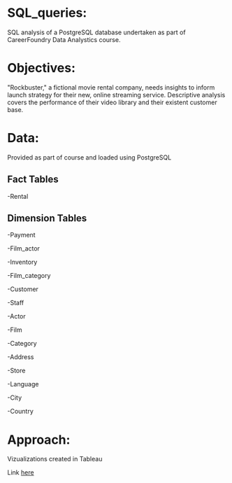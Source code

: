 # SQL_queries: 

SQL analysis of a PostgreSQL database undertaken as part of CareerFoundry Data Analystics course.  

# Objectives:

"Rockbuster," a fictional movie rental company, needs insights to inform launch strategy for their new, online streaming service. Descriptive analysis covers the performance of their video library and their existent customer base.

# Data:

Provided as part of course and loaded using PostgreSQL

## Fact Tables

-Rental

## Dimension Tables

-Payment

-Film_actor

-Inventory

-Film_category

-Customer

-Staff

-Actor

-Film

-Category

-Address

-Store

-Language

-City

-Country

# Approach:

Vizualizations created in Tableau

Link [here](https://public.tableau.com/app/profile/emma1186)

